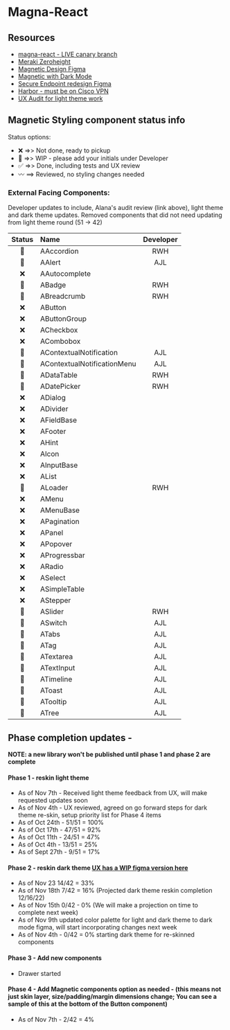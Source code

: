 # Magna-React

## Resources
- [magna-react - LIVE canary branch](https://magna-react.vercel.app/)
- [Meraki Zeroheight](https://zeroheight.com/0a43ab5cd)
- [Magnetic Design Figma](https://www.figma.com/file/oVZWatImEIbl1c8sjdGxi0/%F0%9F%A7%B2--Magnetic-Design-Library)
- [Magnetic with Dark Mode](https://www.figma.com/file/6ILKQfiWVH6yNzPFk9pkz4/%F0%9F%A7%B2--Magnetic-Design-Library%3A-Dark-Mode-%5BWiP%5D-(Copy)?node-id=33305%3A351330&t=50Z46vCCUI2GL5Wf-0)
- [Secure Endpoint redesign Figma](https://www.figma.com/file/lTNjbXom8zSLJljSVQ3083/Secure-Endpoint---Design-System-Audit-(EH)?node-id=0%3A1)
- [Harbor - must be on Cisco VPN](http://harbor.cisco.com/)
- [UX Audit for light theme work](https://www.figma.com/file/X0VO25Cldfla3alNh5nSU5/Magna---React-Audit?t=AU30g7XLW6QTFk5S-0)

## Magnetic Styling component status info
Status options:
 - :x: =>> Not done, ready to pickup
 - :construction: =>> WIP - please add your initials under Developer
 - :white_check_mark: =>> Done, including tests and UX review
 - :wavy_dash: ==> Reviewed, no styling changes needed

### External Facing Components:
Developer updates to include, Alana's audit review (link above), light theme and dark theme updates.
Removed components that did not need updating from light theme round (51 -> 42)

|     Status     | Name                          | Developer |
|:--------------:|:------------------------------|:---------:|
| :construction: | AAccordion                    |    RWH    |
| :construction: | AAlert                        |    AJL    |
|      :x:       | AAutocomplete                 |           |
| :construction: | ABadge                        |    RWH    |
| :construction: | ABreadcrumb                   |    RWH    |
|      :x:       | AButton                       |           |
|      :x:       | AButtonGroup                  |           |
|      :x:       | ACheckbox                     |           |
|      :x:       | ACombobox                     |           |
| :construction: | AContextualNotification       |    AJL    |
| :construction: | AContextualNotificationMenu   |    AJL    |
| :construction: | ADataTable                    |    RWH    |
| :construction: | ADatePicker                   |    RWH    |
|      :x:       | ADialog                       |           |
|      :x:       | ADivider                      |           |
|      :x:       | AFieldBase                    |           |
|      :x:       | AFooter                       |           |
|      :x:       | AHint                         |           |
|      :x:       | AIcon                         |           |
|      :x:       | AInputBase                    |           |
|      :x:       | AList                         |           |
| :construction: | ALoader                       |    RWH    |
|      :x:       | AMenu                         |           |
|      :x:       | AMenuBase                     |           |
|      :x:       | APagination                   |           |
|      :x:       | APanel                        |           |
|      :x:       | APopover                      |           |
|      :x:       | AProgressbar                  |           |
|      :x:       | ARadio                        |           |
|      :x:       | ASelect                       |           |
|      :x:       | ASimpleTable                  |           |
|      :x:       | AStepper                      |           |
| :construction: | ASlider                       |    RWH    |
| :construction: | ASwitch                       |    AJL    |
| :construction: | ATabs                         |    AJL    |
| :construction: | ATag                          |    AJL    |
| :construction: | ATextarea                     |    AJL    |
| :construction: | ATextInput                    |    AJL    |
| :construction: | ATimeline                     |    AJL    |
| :construction: | AToast                        |    AJL    |
| :construction: | ATooltip                      |    AJL    |
| :construction: | ATree                         |    AJL    |


## Phase completion updates -
**NOTE: a new library won't be published until phase 1 and phase 2 are complete**

#### Phase 1 - reskin light theme
- As of Nov 7th - Received light theme feedback from UX, will make requested updates soon
- As of Nov 4th - UX reviewed, agreed on go forward steps for dark theme re-skin, setup priority list for Phase 4 items
- As of Oct 24th  - 51/51 = 100%
- As of Oct 17th  - 47/51 = 92%
- As of Oct 11th  - 24/51 = 47%
- As of Oct 4th   - 13/51 = 25%
- As of Sept 27th - 9/51  = 17%

#### Phase 2 - reskin dark theme [UX has a WIP figma version here](https://www.figma.com/file/oVZWatImEIbl1c8sjdGxi0/branch/yU3qYkj6T2kfN4XYtUkEeD/%F0%9F%A7%B2--Magnetic-Design-Library?node-id=33305%3A351330)
- As of Nov 23 14/42 = 33%
- As of Nov 18th 7/42 = 16% (Projected dark theme reskin completion 12/16/22)
- As of Nov 15th 0/42 - 0% (We will make a projection on time to complete next week)
- As of Nov 9th updated color palette for light and dark theme to dark mode figma, will start incorporating changes next week
- As of Nov 4th - 0/42 = 0% starting dark theme for re-skinned components

#### Phase 3 - Add new components
- Drawer started

#### Phase 4 - Add Magnetic components option as needed - (this means not just skin layer, size/padding/margin dimensions change; You can see a sample of this at the bottom of the Button component)
- As of Nov 7th - 2/42 = 4%
